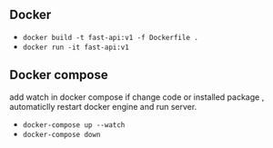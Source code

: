 ## Docker 

- `docker build -t fast-api:v1 -f Dockerfile .`
- `docker run -it fast-api:v1`

## Docker compose 

add watch in docker compose if change code or installed package , automaticlly restart docker engine
and run server.
- `docker-compose up --watch`
- `docker-compose down`